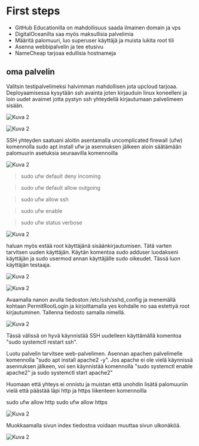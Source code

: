 # First steps

- GitHub Educationilla on mahdollisuus saada ilmainen domain ja vps
- DigitalOceanilta saa myös maksullisia palvelimia
- Määritä palomuuri, luo superuser käyttäjä ja muista lukita root tili
- Asenna webbipalvelin ja tee etusivu
- NameCheap tarjoaa edullisia hostnameja



## oma palvelin

Valitsin testipalvelimeksi halvimman mahdollisen jota upcloud tarjoaa. Deployaamisessa kysytään ssh avainta joten kirjauduin linux koneelleni ja loin uudet avaimet jotta pystyn ssh yhteydellä kirjautumaan palvelimeen sisään.

![Kuva 2](./kuvat/upcloud.png "kuva")


![Kuva 2](./kuvat/sshconnection.png "kuva")


SSH yhteyden saatuani aloitin asentamalla uncomplicated firewall (ufw) komennolla sudo apt install ufw ja asennuksen jälkeen aloin säätämään palomuurin asetuksia seuraavilla komennoilla

![Kuva 2](./kuvat/installufw.png "kuva")

>sudo ufw default deny incoming

>sudo ufw default allow outgoing

>sudo ufw allow ssh

>sudo ufw enable

>sudo ufw status verbose


![Kuva 2](./kuvat/ufwsettings.png "kuva")



haluan myös estää root käyttäjänä sisäänkirjautumisen. Tätä varten tarvitsen uuden käyttäjän. Käytän komentoa sudo adduser luodakseni käyttäjän ja sudo usermod annan käyttäjälle sudo oikeudet. Tässä luon käyttäjän testaaja.

![Kuva 2](./kuvat/uusikayttaja.png "kuva")


![Kuva 2](./kuvat/sudokayttajalle.png "kuva")


Avaamalla nanon avulla tiedoston /etc/ssh/sshd_config ja menemällä kohtaan PermitRootLogin ja kirjoittamalla yes kohdalle no saa estettyä root kirjautuminen. Tallenna tiedosto samalla nimellä.

![Kuva 2](./kuvat/noroot.png "kuva")


Tässä välissä on hyvä käynnistää SSH uudelleen käyttämällä komentoa "sudo systemctl restart ssh".

Luotu palvelin tarvitsee web-palvelimen. Asennan apachen palvelimelle komennolla "sudo apt install apache2 -y". Jos apache ei ole vielä käynnissä asennuksen jälkeen, voi sen käynnistää komennolla "sudo systemctl enable apache2" ja sudo systemctl start apache2"

Huomaan että yhteys ei onnistu ja muistan että unohdin lisätä palomuuriin vielä että päästää läpi http ja https liikenteen komennoilla

sudo ufw allow http
sudo ufw allow https

![Kuva 2](./kuvat/success.png "kuva")



Muokkaamalla sivun index tiedostoa voidaan muuttaa sivun ulkonäköä.

![Kuva 2](./kuvat/muutettusivu.png "kuva")